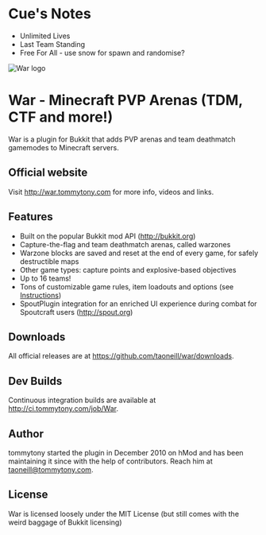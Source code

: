 Cue's Notes
===========
- Unlimited Lives
- Last Team Standing
- Free For All - use snow for spawn and randomise?

![War logo](http://i.imgur.com/LFdiF.png "War - Minecraft PVP Arenas - TDM, CTF and more!")

War - Minecraft PVP Arenas (TDM, CTF and more!)
===============================================

War is a plugin for Bukkit that adds PVP arenas and team deathmatch gamemodes to Minecraft servers.

Official website
----------------
Visit http://war.tommytony.com for more info, videos and links.

Features
--------
- Built on the popular Bukkit mod API (http://bukkit.org)
- Capture-the-flag and team deathmatch arenas, called warzones
- Warzone blocks are saved and reset at the end of every game, for safely destructible maps
- Other game types: capture points and explosive-based objectives
- Up to 16 teams!
- Tons of customizable game rules, item loadouts and options (see [Instructions](http://war.tommytony.com/instructions))
- SpoutPlugin integration for an enriched UI experience during combat for Spoutcraft users (http://spout.org)

Downloads
---------
All official releases are at https://github.com/taoneill/war/downloads.

Dev Builds
----------
Continuous integration builds are available at http://ci.tommytony.com/job/War.

Author
------
tommytony started the plugin in December 2010 on hMod and has been maintaining it since with the help of contributors.
Reach him at taoneill@tommytony.com.

License
-------
War is licensed loosely under the MIT License (but still comes with the weird baggage of Bukkit licensing)